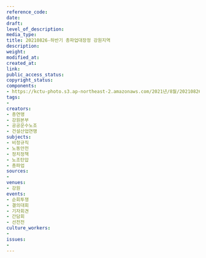 ```yaml
---
reference_code: 
date: 
draft: 
level_of_description: 
media_type: 
title: 20210826-하반기 총파업대장정 강원지역
description: 
weight: 
modified_at: 
created_at: 
link: 
public_access_status: 
copyright_status: 
components:
- https://kctu-photo.s3.ap-northeast-2.amazonaws.com/2021년/8월/20210826-하반기+총파업대장정+강원지역/_1D21337.jpg
tags:
- 
creators:
- 총연맹
- 강원본부
- 공공운수노조
- 건설산업연맹
subjects:
- 비정규직
- 노동안전
- 정치정책
- 노조탄압
- 총파업
sources:
- 
venues:
- 강원
events:
- 순회투쟁
- 결의대회
- 기자회견
- 간담회
- 선전전
culture_workers:
- 
issues:
- 
---
```

